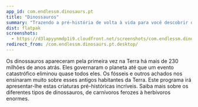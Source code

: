 ```yaml
---
app_id: com.endlessm.dinosaurs.pt
title: "Dinossauros"
summary: "Trazendo a pré-história de volta à vida para você descobrir de novo"
dist: flatpak
screenshots:
  - https://d3lapyynmdp1i9.cloudfront.net/screenshots/com.endlessm.dinosaurs.pt/C/com.endlessm.dinosaurs.pt-screenshot1.jpg
redirect_from: /com.endlessm.dinosaurs.pt.desktop/
---
```


<p>Os dinossauros apareceram pela primeira vez na Terra há mais de 230 milhões de anos atrás. Eles governaram o planeta até que um evento catastrófico eliminou quase todos eles. Os fósseis e outros achados nos ensinaram muito sobre esses antigos habitantes da Terra. Este programa irá apresentar-lhe estas criaturas pré-históricas incríveis. Saiba mais sobre os diferentes tipos de dinossauros, de carnívoros ferozes à herbívoros enormes.</p>